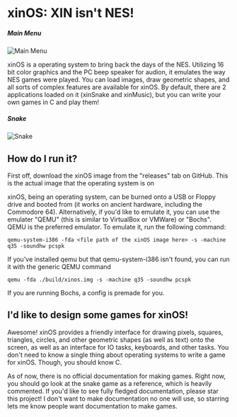# xinOS: XIN isn't NES!

##### Main Menu


![Main Menu](https://i.imgur.com/mgvcyMW.png "Main Menu")

xinOS is a operating system to bring back the days of the NES. Utilizing 16 bit color graphics and the PC beep speaker for audion, it emulates the way NES games were played. You can load images, draw geometric shapes, and all sorts of complex features are available for xinOS. By default, there are 2 applications loaded on it (xinSnake and xinMusic), but you can write your own games in C and play them!

##### Snake
![Snake](https://i.imgur.com/tQgdJs6.png "Snake")

## How do I run it?
First off, download the xinOS image from the "releases" tab on GitHub. This is the actual image that the operating system is on

xinOS, being an operating system, can be burned onto a USB or Floppy drive and booted from (it works on ancient hardware, including the Commodore 64). Alternatively, if you'd like to emulate it, you can use the emulater "QEMU" (this is similar to VirtualBox or VMWare) or "Bochs". QEMU is the preferred emulator. To emulate it, run the following command:

```
qemu-system-i386 -fda <file path of the xinOS image here> -s -machine q35 -soundhw pcspk
```

If you've installed qemu but that qemu-system-i386 isn't found, you can run it with the generic QEMU command

```
qemu -fda ./build/xinos.img -s -machine q35 -soundhw pcspk
```

If you are running Bochs, a config is premade for you.

## I'd like to design some games for xinOS!
Awesome! xinOS provides a friendly interface for drawing pixels, squares, triangles, circles, and other geometric shapes (as well as text) onto the screen, as well as an interface for IO tasks, keyboards, and other tasks. You don't need to know a single thing about operating systems to write a game for xinOS. Though, you should know C.

As of now, there is no official documentation for making games. Right now, you should go look at the snake game as a reference, which is heavily commented. If you'd like to see fully fledged documentation, please star this project! I don't want to make documentation no one will use, so starring lets me know people want documentation to make games.
